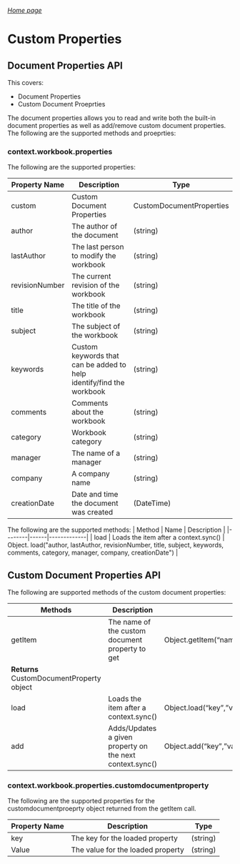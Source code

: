 _[Home page](../index.md)_



# Custom Properties

## Document Properties API 
This covers:
* Document Properties 
* Custom Document Proeprties

The document properties allows you to read and write both the built-in document properties as well as add/remove custom document properties. The following are the supported methods and proeprties:

### context.workbook.properties
The following are the supported properties:

| Property Name	| Description	| Type |
|---------------|-------------|------|
| custom	| Custom Document Properties	| CustomDocumentProperties |
| author | The author of the document | (string) |
| lastAuthor | The last person to modify the workbook	| (string) |
| revisionNumber | The current revision of the workbook | (string) |
| title	| The title of the workbook	 | (string) |
| subject	| The subject of the workbook	| (string) |
| keywords | Custom keywords that can be added to help identify/find the workbook | (string) |
| comments | Comments about the workbook | (string) |
| category | Workbook category | (string) |
| manager | The name of a manager | (string) |
| company	| A company name | (string) |
| creationDate | Date and time the document was created | (DateTime) |

The following are the supported methods:
| Method | Name | Description |
|--------|------|-------------|
| load | Loads the item after a context.sync() | Object. load("author, lastAuthor, revisionNumber, title, subject, keywords, comments, category, manager, company, creationDate") |

## Custom Document Properties API
The following are supported methods of the custom document properties:

| Methods | Description |   |
|---------|-------------|---|
| getItem | The name of the custom document property to get |	Object.getItem(“name”)
**Returns** CustomDocumentProperty object |
| load | Loads the item after a context.sync() | Object.load(“key”,”value”) |
| add | Adds/Updates a given property on the next context.sync() | Object.add(“key”,”value”) |

### context.workbook.properties.customdocumentproperty
The following are the supported properties for the customdocumentproeprty object returned from the getItem call.

| Property Name | Description | Type |
|---------------|-------------|------|
| key	| The key for the loaded property |	(string) |
| Value | The value for the loaded property | (string) |
